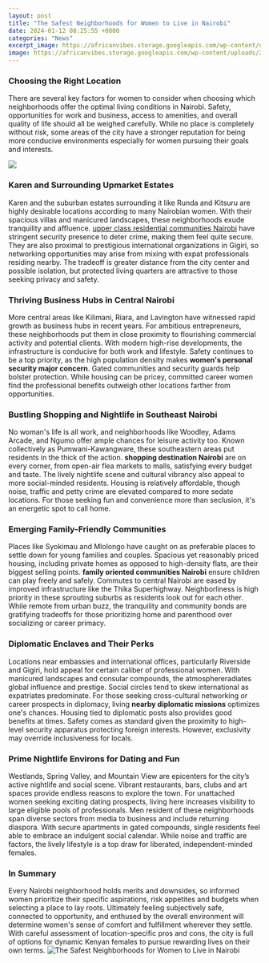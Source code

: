 ```yaml
---
layout: post
title: "The Safest Neighborhoods for Women to Live in Nairobi"
date: 2024-01-12 08:25:55 +0000
categories: "News"
excerpt_image: https://africanvibes.storage.googleapis.com/wp-content/uploads/2020/10/27222943/large_48OxfordAvenueSandhurstSandtonZASouthAfrica504614_39-EXT-1.jpg
image: https://africanvibes.storage.googleapis.com/wp-content/uploads/2020/10/27222943/large_48OxfordAvenueSandhurstSandtonZASouthAfrica504614_39-EXT-1.jpg
---
```


### Choosing the Right Location 
There are several key factors for women to consider when choosing which neighborhoods offer the optimal living conditions in Nairobi. Safety, opportunities for work and business, access to amenities, and overall quality of life should all be weighed carefully. While no place is completely without risk, some areas of the city have a stronger reputation for being more conducive environments especially for women pursuing their goals and interests.

![](https://hoodmaps.com/assets/maps/nairobi-neighborhood-map.png)
### Karen and Surrounding Upmarket Estates
Karen and the suburban estates surrounding it like Runda and Kitsuru are highly desirable locations according to many Nairobian women. With their spacious villas and manicured landscapes, these neighborhoods exude tranquility and affluence. [upper class residential communities Nairobi](https://ustoday.github.io/2024-01-08-le-b-xe9nin-un-pays-riche-en-histoire-et-en-culture/) have stringent security presence to deter crime, making them feel quite secure. They are also proximal to prestigious international organizations in Gigiri, so networking opportunities may arise from mixing with expat professionals residing nearby. The tradeoff is greater distance from the city center and possible isolation, but protected living quarters are attractive to those seeking privacy and safety.
### Thriving Business Hubs in Central Nairobi  
More central areas like Kilimani, Riara, and Lavington have witnessed rapid growth as business hubs in recent years. For ambitious entrepreneurs, these neighborhoods put them in close proximity to flourishing commercial activity and potential clients. With modern high-rise developments, the infrastructure is conducive for both work and lifestyle. Safety continues to be a top priority, as the high population density makes **women's personal security major concern**. Gated communities and security guards help bolster protection. While housing can be pricey, committed career women find the professional benefits outweigh other locations farther from opportunities.  
### Bustling Shopping and Nightlife in Southeast Nairobi
No woman's life is all work, and neighborhoods like Woodley, Adams Arcade, and Ngumo offer ample chances for leisure activity too. Known collectively as Pumwani-Kawangware, these southeastern areas put residents in the thick of the action. **shopping destination Nairobi** are on every corner, from open-air flea markets to malls, satisfying every budget and taste. The lively nightlife scene and cultural vibrancy also appeal to more social-minded residents. Housing is relatively affordable, though noise, traffic and petty crime are elevated compared to more sedate locations. For those seeking fun and convenience more than seclusion, it's an energetic spot to call home.
### Emerging Family-Friendly Communities 
Places like Syokimau and Mlolongo have caught on as preferable places to settle down for young families and couples. Spacious yet reasonably priced housing, including private homes as opposed to high-density flats, are their biggest selling points. **family oriented communities Nairobi** ensure children can play freely and safely. Commutes to central Nairobi are eased by improved infrastructure like the Thika Superhighway. Neighborliness is high priority in these sprouting suburbs as residents look out for each other. While remote from urban buzz, the tranquility and community bonds are gratifying tradeoffs for those prioritizing home and parenthood over socializing or career primacy. 
### Diplomatic Enclaves and Their Perks
Locations near embassies and international offices, particularly Riverside and Gigiri, hold appeal for certain caliber of professional women. With manicured landscapes and consular compounds, the atmosphereradiates global influence and prestige. Social circles tend to skew international as expatriates predominate. For those seeking cross-cultural networking or career prospects in diplomacy, living **nearby diplomatic missions** optimizes one's chances. Housing tied to diplomatic posts also provides good benefits at times. Safety comes as standard given the proximity to high-level security apparatus protecting foreign interests. However, exclusivity may override inclusiveness for locals.
### Prime Nightlife Environs for Dating and Fun 
Westlands, Spring Valley, and Mountain View are epicenters for the city’s active nightlife and social scene. Vibrant restaurants, bars, clubs and art spaces provide endless reasons to explore the town. For unattached women seeking exciting dating prospects, living here increases visibility to large eligible pools of professionals. Men resident of these neighborhoods span diverse sectors from media to business and include returning diaspora. With secure apartments in gated compounds, single residents feel able to embrace an indulgent social calendar. While noise and traffic are factors, the lively lifestyle is a top draw for liberated, independent-minded females.
### In Summary
Every Nairobi neighborhood holds merits and downsides, so informed women prioritize their specific aspirations, risk appetites and budgets when selecting a place to lay roots. Ultimately feeling subjectively safe, connected to opportunity, and enthused by the overall environment will determine women's sense of comfort and fulfillment wherever they settle. With careful assessment of location-specific pros and cons, the city is full of options for dynamic Kenyan females to pursue rewarding lives on their own terms.
![The Safest Neighborhoods for Women to Live in Nairobi](https://africanvibes.storage.googleapis.com/wp-content/uploads/2020/10/27222943/large_48OxfordAvenueSandhurstSandtonZASouthAfrica504614_39-EXT-1.jpg)